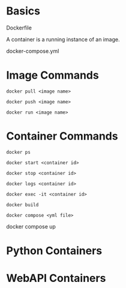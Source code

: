 # Basics

Dockerfile

A container is a running instance of an image.

docker-compose.yml

# Image Commands

```docker pull <image name>```

```docker push <image name>```

```docker run <image name>```

# Container Commands

```docker ps```

```docker start <container id>```

```docker stop <container id>```

```docker logs <container id>```

```docker exec -it <container id>```

```docker build``` 

```docker compose <yml file>```

docker compose up

# Python Containers

# WebAPI Containers

